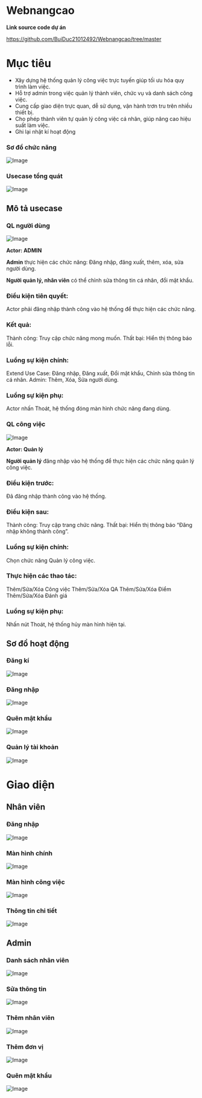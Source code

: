 # Webnangcao
**Link source code dự án**

https://github.com/BuiDuc21012492/Webnangcao/tree/master
# Mục tiêu
- Xây dựng hệ thống quản lý công việc trực tuyến giúp tối ưu hóa quy trình làm việc.
- Hỗ trợ admin trong việc quản lý thành viên, chức vụ và danh sách công việc.
- Cung cấp giao diện trực quan, dễ sử dụng, vận hành trơn tru trên nhiều thiết bị.
- Cho phép thành viên tự quản lý công việc cá nhân, giúp nâng cao hiệu suất làm việc.
- Ghi lại nhật kí hoạt động

### Sơ đồ chức năng
![Image](https://github.com/user-attachments/assets/cecb0c0c-24d9-4209-a235-2a99878b44f3)

### Usecase tổng quát
![Image](https://github.com/user-attachments/assets/e6c89789-d165-4e8b-8af1-cd378297fb33)

## Mô tả usecase

### QL người dùng
![Image](https://github.com/user-attachments/assets/1ae05cae-fb42-4843-b172-d0997b2a54d4)

**Actor: ADMIN**

**Admin** thực hiện các chức năng: Đăng nhập, đăng xuất, thêm, xóa, sửa người dùng.

**Người quản lý, nhân viên** có thể chỉnh sửa thông tin cá nhân, đổi mật khẩu.
### Điều kiện tiên quyết:
Actor phải đăng nhập thành công vào hệ thống để thực hiện các chức năng.
### Kết quả:
Thành công: Truy cập chức năng mong muốn.
Thất bại: Hiển thị thông báo lỗi.
### Luồng sự kiện chính:
Extend Use Case: Đăng nhập, Đăng xuất, Đổi mật khẩu, Chỉnh sửa thông tin cá nhân.
Admin: Thêm, Xóa, Sửa người dùng.
### Luồng sự kiện phụ:
Actor nhấn Thoát, hệ thống đóng màn hình chức năng đang dùng.

### QL công việc
![Image](https://github.com/user-attachments/assets/ea51a998-b93a-47ef-9148-59cbaca0c211)

**Actor: Quản lý**

**Người quản lý** đăng nhập vào hệ thống để thực hiện các chức năng quản lý công việc.

### Điều kiện trước:
Đã đăng nhập thành công vào hệ thống.
### Điều kiện sau:
Thành công: Truy cập trang chức năng.
Thất bại: Hiển thị thông báo “Đăng nhập không thành công”.
### Luồng sự kiện chính:
Chọn chức năng Quản lý công việc.
### Thực hiện các thao tác:
Thêm/Sửa/Xóa Công việc
Thêm/Sửa/Xóa QA
Thêm/Sửa/Xóa Điểm
Thêm/Sửa/Xóa Đánh giá
### Luồng sự kiện phụ:
Nhấn nút Thoát, hệ thống hủy màn hình hiện tại.

## Sơ đồ hoạt động

### Đăng kí

![Image](https://github.com/user-attachments/assets/52c994b7-c8b3-4afc-8662-f5f757c5936a)

### Đăng nhập

![Image](https://github.com/user-attachments/assets/d04082c6-144b-495e-b65c-480f4ad926fb)

### Quên mật khẩu

![Image](https://github.com/user-attachments/assets/046bfdcd-c26c-4d47-8bb0-9beea7ce65fe)

### Quản lý tài khoản

![Image](https://github.com/user-attachments/assets/53308bdb-3805-4973-9ca5-c19d9e4904fd)

# Giao diện

## Nhân viên

### Đăng nhập

![Image](https://github.com/user-attachments/assets/d784e3c3-7ea1-47bc-9220-7562876d0622)

### Màn hình chính

![Image](https://github.com/user-attachments/assets/5a8cd666-176d-4212-b691-01d38a2ed406)
 
### Màn hình công việc

![Image](https://github.com/user-attachments/assets/7aa24d57-d140-43f3-973c-93195063db5d)

### Thông tin chi tiết

![Image](https://github.com/user-attachments/assets/a9b6c034-7dc8-4578-8b7d-4f3a73d2cd75)

## Admin

### Danh sách nhân viên

![Image](https://github.com/user-attachments/assets/6d1c567c-d799-4a52-b97d-a01a3d505ff8)

### Sửa thông tin

![Image](https://github.com/user-attachments/assets/1761a188-07e9-407a-bc6d-0dc0eca22139)

### Thêm nhân viên

![Image](https://github.com/user-attachments/assets/ff120321-5fa8-40e2-991a-726cff924114)

### Thêm đơn vị

![Image](https://github.com/user-attachments/assets/7a9f4b11-b203-4afe-b5e0-683bbe232358)

### Quên mật khẩu

![Image](https://github.com/user-attachments/assets/5feaa55c-81d6-470e-8860-fec46a51d104)

